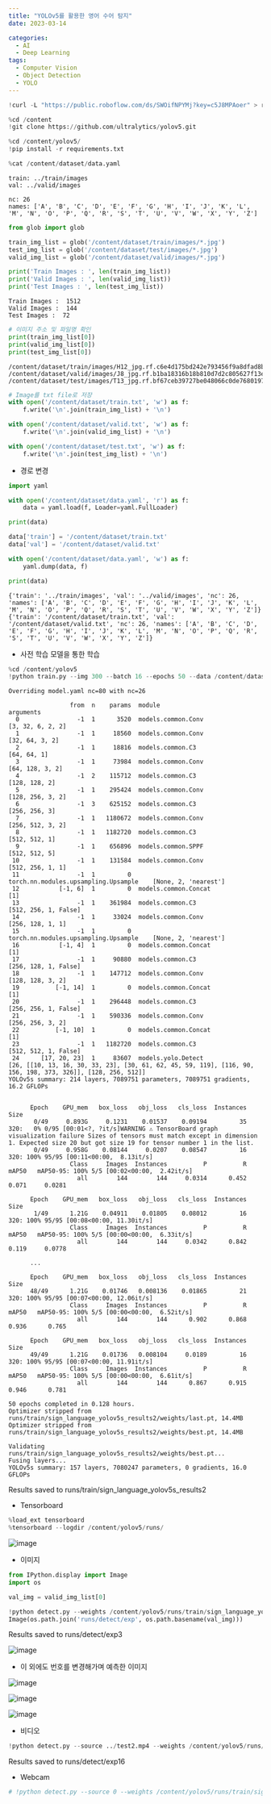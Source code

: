 ```yaml
---
title: "YOLOv5를 활용한 영어 수어 탐지"
date: 2023-03-14

categories:
  - AI
  - Deep Learning
tags:
  - Computer Vision
  - Object Detection
  - YOLO
---
```


```python
!curl -L "https://public.roboflow.com/ds/SWOifNPYMj?key=c5J8MPAoer" > roboflow.zip; unzip roboflow.zip; rm roboflow.zip
``` 
    
```python
%cd /content
!git clone https://github.com/ultralytics/yolov5.git
```


```python
%cd /content/yolov5/
!pip install -r requirements.txt
```


```python
%cat /content/dataset/data.yaml
```

    train: ../train/images
    val: ../valid/images
    
    nc: 26
    names: ['A', 'B', 'C', 'D', 'E', 'F', 'G', 'H', 'I', 'J', 'K', 'L', 'M', 'N', 'O', 'P', 'Q', 'R', 'S', 'T', 'U', 'V', 'W', 'X', 'Y', 'Z']


```python
from glob import glob

train_img_list = glob('/content/dataset/train/images/*.jpg')
test_img_list = glob('/content/dataset/test/images/*.jpg')
valid_img_list = glob('/content/dataset/valid/images/*.jpg')

print('Train Images : ', len(train_img_list))
print('Valid Images : ', len(valid_img_list))
print('Test Images : ', len(test_img_list))
```

    Train Images :  1512
    Valid Images :  144
    Test Images :  72
    


```python
# 이미지 주소 및 파일명 확인
print(train_img_list[0])
print(valid_img_list[0])
print(test_img_list[0])
```

    /content/dataset/train/images/H12_jpg.rf.c6e4d175bd242e793456f9a8dfad8bba.jpg
    /content/dataset/valid/images/J8_jpg.rf.b1ba18316b18b810d7d2c805627f13e0.jpg
    /content/dataset/test/images/T13_jpg.rf.bf67ceb39727be048066c0de76801971.jpg
    


```python
# Image를 txt file로 저장
with open('/content/dataset/train.txt', 'w') as f:
    f.write('\n'.join(train_img_list) + '\n')

with open('/content/dataset/valid.txt', 'w') as f:
    f.write('\n'.join(valid_img_list) + '\n')

with open('/content/dataset/test.txt', 'w') as f:
    f.write('\n'.join(test_img_list) + '\n')
```

- 경로 변경


```python
import yaml

with open('/content/dataset/data.yaml', 'r') as f:
    data = yaml.load(f, Loader=yaml.FullLoader)

print(data)

data['train'] = '/content/dataset/train.txt'
data['val'] = '/content/dataset/valid.txt'

with open('/content/dataset/data.yaml', 'w') as f:
    yaml.dump(data, f)

print(data)
```

    {'train': '../train/images', 'val': '../valid/images', 'nc': 26, 'names': ['A', 'B', 'C', 'D', 'E', 'F', 'G', 'H', 'I', 'J', 'K', 'L', 'M', 'N', 'O', 'P', 'Q', 'R', 'S', 'T', 'U', 'V', 'W', 'X', 'Y', 'Z']}
    {'train': '/content/dataset/train.txt', 'val': '/content/dataset/valid.txt', 'nc': 26, 'names': ['A', 'B', 'C', 'D', 'E', 'F', 'G', 'H', 'I', 'J', 'K', 'L', 'M', 'N', 'O', 'P', 'Q', 'R', 'S', 'T', 'U', 'V', 'W', 'X', 'Y', 'Z']}
    

- 사전 학습 모델을 통한 학습


```python
%cd /content/yolov5
!python train.py --img 300 --batch 16 --epochs 50 --data /content/dataset/data.yaml --cfg ./models/yolov5s.yaml --weights yolov5s.pt --name sign_language_yolov5s_results
```
    
    Overriding model.yaml nc=80 with nc=26
    
                     from  n    params  module                                  arguments                     
      0                -1  1      3520  models.common.Conv                      [3, 32, 6, 2, 2]              
      1                -1  1     18560  models.common.Conv                      [32, 64, 3, 2]                
      2                -1  1     18816  models.common.C3                        [64, 64, 1]                   
      3                -1  1     73984  models.common.Conv                      [64, 128, 3, 2]               
      4                -1  2    115712  models.common.C3                        [128, 128, 2]                 
      5                -1  1    295424  models.common.Conv                      [128, 256, 3, 2]              
      6                -1  3    625152  models.common.C3                        [256, 256, 3]                 
      7                -1  1   1180672  models.common.Conv                      [256, 512, 3, 2]              
      8                -1  1   1182720  models.common.C3                        [512, 512, 1]                 
      9                -1  1    656896  models.common.SPPF                      [512, 512, 5]                 
     10                -1  1    131584  models.common.Conv                      [512, 256, 1, 1]              
     11                -1  1         0  torch.nn.modules.upsampling.Upsample    [None, 2, 'nearest']          
     12           [-1, 6]  1         0  models.common.Concat                    [1]                           
     13                -1  1    361984  models.common.C3                        [512, 256, 1, False]          
     14                -1  1     33024  models.common.Conv                      [256, 128, 1, 1]              
     15                -1  1         0  torch.nn.modules.upsampling.Upsample    [None, 2, 'nearest']          
     16           [-1, 4]  1         0  models.common.Concat                    [1]                           
     17                -1  1     90880  models.common.C3                        [256, 128, 1, False]          
     18                -1  1    147712  models.common.Conv                      [128, 128, 3, 2]              
     19          [-1, 14]  1         0  models.common.Concat                    [1]                           
     20                -1  1    296448  models.common.C3                        [256, 256, 1, False]          
     21                -1  1    590336  models.common.Conv                      [256, 256, 3, 2]              
     22          [-1, 10]  1         0  models.common.Concat                    [1]                           
     23                -1  1   1182720  models.common.C3                        [512, 512, 1, False]          
     24      [17, 20, 23]  1     83607  models.yolo.Detect                      [26, [[10, 13, 16, 30, 33, 23], [30, 61, 62, 45, 59, 119], [116, 90, 156, 198, 373, 326]], [128, 256, 512]]
    YOLOv5s summary: 214 layers, 7089751 parameters, 7089751 gradients, 16.2 GFLOPs
    
    
          Epoch    GPU_mem   box_loss   obj_loss   cls_loss  Instances       Size
           0/49     0.893G     0.1231    0.01537    0.09194         35        320:   0% 0/95 [00:01<?, ?it/s]WARNING ⚠️ TensorBoard graph visualization failure Sizes of tensors must match except in dimension 1. Expected size 20 but got size 19 for tensor number 1 in the list.
           0/49     0.958G    0.08144     0.0207    0.08547         16        320: 100% 95/95 [00:11<00:00,  8.13it/s]
                     Class     Images  Instances          P          R      mAP50   mAP50-95: 100% 5/5 [00:02<00:00,  2.42it/s]
                       all        144        144     0.0314      0.452      0.071     0.0281
    
          Epoch    GPU_mem   box_loss   obj_loss   cls_loss  Instances       Size
           1/49      1.21G    0.04911    0.01805    0.08012         16        320: 100% 95/95 [00:08<00:00, 11.30it/s]
                     Class     Images  Instances          P          R      mAP50   mAP50-95: 100% 5/5 [00:00<00:00,  6.33it/s]
                       all        144        144     0.0342      0.842      0.119     0.0778

          ...
          
          Epoch    GPU_mem   box_loss   obj_loss   cls_loss  Instances       Size
          48/49      1.21G    0.01746   0.008136    0.01865         21        320: 100% 95/95 [00:07<00:00, 12.06it/s]
                     Class     Images  Instances          P          R      mAP50   mAP50-95: 100% 5/5 [00:00<00:00,  6.52it/s]
                       all        144        144      0.902      0.868      0.936      0.765
    
          Epoch    GPU_mem   box_loss   obj_loss   cls_loss  Instances       Size
          49/49      1.21G    0.01736   0.008104     0.0189         16        320: 100% 95/95 [00:07<00:00, 11.91it/s]
                     Class     Images  Instances          P          R      mAP50   mAP50-95: 100% 5/5 [00:00<00:00,  6.61it/s]
                       all        144        144      0.867      0.915      0.946      0.781
    
    50 epochs completed in 0.128 hours.
    Optimizer stripped from runs/train/sign_language_yolov5s_results2/weights/last.pt, 14.4MB
    Optimizer stripped from runs/train/sign_language_yolov5s_results2/weights/best.pt, 14.4MB
    
    Validating runs/train/sign_language_yolov5s_results2/weights/best.pt...
    Fusing layers... 
    YOLOv5s summary: 157 layers, 7080247 parameters, 0 gradients, 16.0 GFLOPs
Results saved to runs/train/sign_language_yolov5s_results2
    

- Tensorboard


```python
%load_ext tensorboard
%tensorboard --logdir /content/yolov5/runs/
```

![image](https://user-images.githubusercontent.com/100760303/224992618-1df5b1c6-7449-4bb0-b72d-946265b9f488.png)



- 이미지


```python
from IPython.display import Image
import os

val_img = valid_img_list[0]

!python detect.py --weights /content/yolov5/runs/train/sign_language_yolov5s_results2/weights/best.pt --img 300 --conf 0.5 --source '{val_img}'
Image(os.path.join('runs/detect/exp', os.path.basename(val_img)))
```
Results saved to runs/detect/exp3
    
![image](https://user-images.githubusercontent.com/100760303/224990956-68a5c839-31d5-4ed8-9dc5-6428d73d1066.png)

- 이 외에도 번호를 변경해가며 예측한 이미지

![image](https://user-images.githubusercontent.com/100760303/224991226-c86e06b7-ad53-4338-8c3f-eb5beace15f3.png)

![image](https://user-images.githubusercontent.com/100760303/224991373-06c3eb71-520e-4d94-be5a-d1a01c6290b1.png)

![image](https://user-images.githubusercontent.com/100760303/224991559-8b3a593a-90fe-4a7c-9631-0d577c968520.png)


- 비디오


```python
!python detect.py --source ../test2.mp4 --weights /content/yolov5/runs/train/sign_language_yolov5s_results2/weights/best.pt
```
Results saved to runs/detect/exp16


  
- Webcam


```python
# !python detect.py --source 0 --weights /content/yolov5/runs/train/sign_language_yolov5s_results2/weights/best.pt
```
